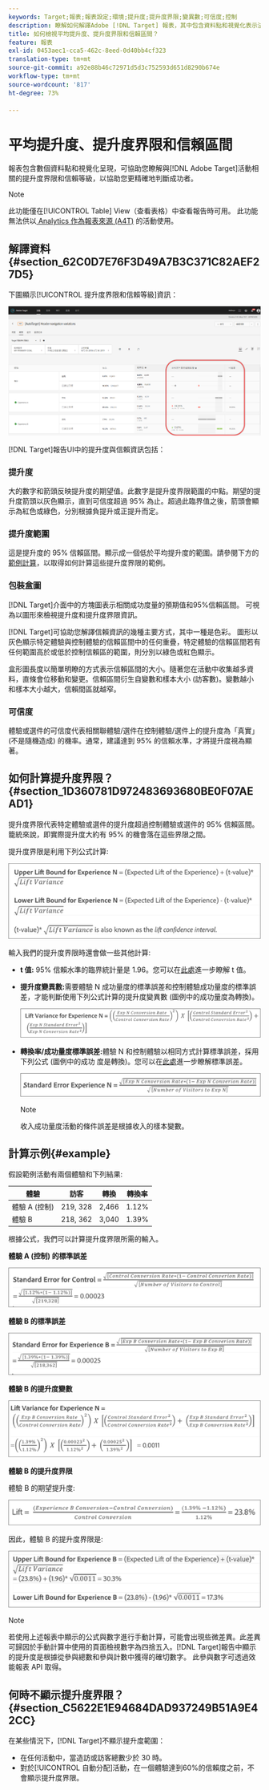 ```yaml
---
keywords: Target;報表;報表設定;環境;提升度;提升度界限;變異數;可信度;控制
description: 瞭解如何解譯Adobe [!DNL Target] 報表，其中包含資料點和視覺化表示法，以協助您瞭解活動的提升度界限和信賴等級。
title: 如何檢視平均提升度、提升度界限和信賴區間？
feature: 報表
exl-id: 0453aec1-cca5-462c-8eed-0d40bb4cf323
translation-type: tm+mt
source-git-commit: a92e88b46c72971d5d3c752593d651d8290b674e
workflow-type: tm+mt
source-wordcount: '817'
ht-degree: 73%

---
```


# 平均提升度、提升度界限和信賴區間

報表包含數個資料點和視覺化呈現，可協助您瞭解與[!DNL Adobe Target]活動相關的提升度界限和信賴等級，以協助您更精確地判斷成功者。

>[!NOTE]
>
>此功能僅在[!UICONTROL Table] View（查看表格）中查看報告時可用。 此功能無法供以[ Analytics 作為報表來源 (A4T)](/help/c-integrating-target-with-mac/a4t/a4t.md#concept_7540C8C04259434AB6EE33B09F47A1DE) 的活動使用。

## 解譯資料{#section_62C0D7E76F3D49A7B3C371C82AEF27D5}

下圖顯示[!UICONTROL 提升度界限和信賴等級]資訊：

![平均提升度和可信度等級報表](/help/c-reports/c-report-settings/assets/lift-screenshot-new.png)

[!DNL Target]報告UI中的提升度與信賴資訊包括：

### 提升度

大的數字和箭頭反映提升度的期望值。此數字是提升度界限範圍的中點。期望的提升度箭頭以灰色顯示，直到可信度超過 95% 為止。超過此臨界值之後，箭頭會顯示為紅色或綠色，分別根據負提升或正提升而定。

### 提升度範圍

這是提升度的 95% 信賴區間。顯示成一個低於平均提升度的範圍。請參閱下方的[範例計算](#example)，以取得如何計算這些提升度界限的範例。

### 包裝盒圖

[!DNL Target]介面中的方塊圖表示相關成功度量的預期值和95%信賴區間。 可視為以圖形來檢視提升度和提升度界限資訊。

[!DNL Target]可協助您解譯信賴資訊的幾種主要方式，其中一種是色彩。 圖形以灰色顯示特定體驗與控制體驗的信賴區間中的任何重疊，特定體驗的信賴區間若有任何範圍高於或低於控制信賴區的範圍，則分別以綠色或紅色顯示。

盒形圖長度以簡單明瞭的方式表示信賴區間的大小。隨著您在活動中收集越多資料，直條會位移動和變更。信賴區間衍生自變數和樣本大小 (訪客數)。變數越小和樣本大小越大，信賴間區就越窄。

### 可信度

體驗或選件的可信度代表相關聯體驗/選件在控制體驗/選件上的提升度為「真實」(不是隨機造成) 的機率。通常，建議達到 95% 的信賴水準，才將提升度視為顯著。

## 如何計算提升度界限？{#section_1D360781D972483693680BE0F07AEAD1}

提升度界限代表特定體驗或選件的提升度超過控制體驗或選件的 95% 信賴區間。籠統來說，即實際提升度大約有 95% 的機會落在這些界限之間。

提升度界限是利用下列公式計算:

![](assets/lift_diagram.png)

輸入我們的提升度界限時還會做一些其他計算:

* **t 值:** 95% 信賴水準的臨界統計量是 1.96。您可以在[此處](https://en.wikipedia.org/wiki/T-statistic)進一步瞭解 t 值。
* **提升度變異數:**&#x200B;需要體驗 N 成功量度的標準誤差和控制體驗成功量度的標準誤差，才能判斷使用下列公式計算的提升度變異數 (圖例中的成功量度為轉換)。

   ![](assets/lift_variance.png)

* **轉換率/成功量度標準誤差:**&#x200B;體驗 N 和控制體驗以相同方式計算標準誤差，採用下列公式 (圖例中的成功 度是轉換)。您可以在[此處](https://en.wikipedia.org/wiki/Standard_error)進一步瞭解標準誤差。

   ![](assets/standard_error.png)

   >[!NOTE]
   >
   >收入成功量度活動的條件誤差是根據收入的樣本變數。

## 計算示例{#example}

假設範例活動有兩個體驗和下列結果:

| 體驗 | 訪客 | 轉換 | 轉換率 |
|--- |--- |--- |--- |
| 體驗 A (控制) | 219, 328 | 2,466 | 1.12% |
| 體驗 B | 218, 362 | 3,040 | 1.39% |

根據公式，我們可以計算提升度界限所需的輸入。

**體驗 A (控制) 的標準誤差**

![](assets/standard_error_A.png)

**體驗 B 的標準誤差**

![](assets/standard_error_B.png)

**體驗 B 的提升度變數**

![](assets/lift_variance_B.png)

**體驗 B 的提升度界限**

體驗 B 的期望提升度:

![](assets/lift_bounds_B.png)

因此，體驗 B 的提升度界限是:

![](assets/lift_bounds_B2.png)

>[!NOTE]
>
>若使用上述報表中顯示的公式與數字進行手動計算，可能會出現些微差異。此差異可歸因於手動計算中使用的頁面檢視數字為四捨五入。[!DNL Target]報告中顯示的提升度是根據從參與總數和參與計數中獲得的確切數字。 此參與數字可透過效能報表 API 取得。

## 何時不顯示提升度界限？{#section_C5622E1E94684DAD937249B51A9E42CC}

在某些情況下，[!DNL Target]不顯示提升度範圍：

* 在任何活動中，當造訪或訪客總數少於 30 時。
* 對於[!UICONTROL 自動分配]活動，在一個體驗達到60%的信賴度之前，不會顯示提升度界限。
